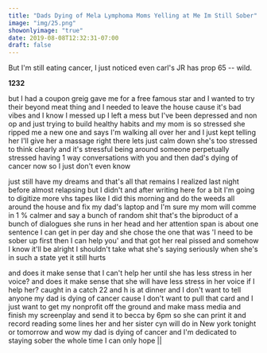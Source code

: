 ```yaml
---
title: "Dads Dying of Mela Lymphoma Moms Yelling at Me Im Still Sober"
image: "img/25.png"
showonlyimage: "true"
date: 2019-08-08T12:32:31-07:00
draft: false
---
```


But I'm still eating cancer, I just noticed even carl's JR has prop 65 -- wild.

<!--more-->

**1232**

but I had a coupon greig gave me for a free famous star and I wanted to try their beyond meat thing and I needed to leave the house cause it's bad vibes and I know I messed up I left a mess but I've been depressed and non op and just trying to build healthy habits and my mom is so stressed she ripped me a new one and says I'm walking all over her and I just kept telling her I'll give her a massage right there lets just calm down she's too stressed to think clearly and it's stressful being around someone perpetually stressed having 1 way conversations with you and then dad's dying of cancer now so I just don't even know

  just still have my dreams and that's all that remains I realized last night before almost relapsing but I didn't and after writing here for a bit I'm going to digitize more vhs tapes like I did this morning and do the weeds all around the house and fix my dad's laptop and I'm sure my mom will comme in 1 % calmer and say a bunch of random shit that's the biproduct of a bunch of dialogues she runs in her head and her attention span is about one sentence I can get in per day and she chose the one that was 'I need to be sober up first then I can help you' and that got her real pissed and somehow I know it'll be alright I shouldn't take what she's saying seriously when she's in such a state yet it still hurts

  and does it make sense that I can't help her until she has less stress in her voice? and does it make sense that she will have less stress in her voice if I help her? caught in a catch 22 and h is at dinner and I don't want to tell anyone my dad is dying of cancer cause I don't want to pull that card and I just want to get my nonprofit off the ground and make mass media and finish my screenplay and send it to becca by 6pm so she can print it and record reading some lines her and her sister cyn will do in New york tonight or tomorrow and wow my dad is dying of cancer and I'm dedicated to staying sober the whole time I can only hope   ||
